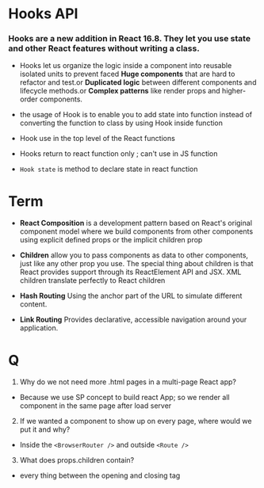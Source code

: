 # Hooks API

### Hooks are a new addition in React 16.8. They let you use state and other React features without writing a class.
* Hooks let us organize the logic inside a component into reusable isolated units to prevent faced **Huge components** that are hard to refactor and test.or **Duplicated logic** between different components and lifecycle methods.or **Complex patterns** like render props and higher-order components.

*  the usage of Hook is to enable you to add state into function instead of converting the function to class by using Hook inside function 

* Hook use in the top level of the React functions
* Hooks return to react function only ; can't use in JS function 
* ``Hook state`` is method to declare state in react function 


# Term 
* **React Composition** is a development pattern based on React's original component model where we build components from other components using explicit defined props or the implicit children prop

*  **Children** allow you to pass components as data to other components, just like any other prop you use. The special thing about children is that React provides support through its ReactElement API and JSX. XML children translate perfectly to React children

* **Hash Routing** Using the anchor part of the URL to simulate different content.

* **Link Routing** Provides declarative, accessible navigation around your application.

# Q
1. Why do we not need more .html pages in a multi-page React app?  
- Because we use SP concept to build react App; so we render all component in the same page after load server 

2. If we wanted a component to show up on every page, where would we put it and why?
- Inside the ``<BrowserRouter />`` and outside ``<Route />``  

3. What does props.children contain?
- every thing between the opening and closing tag 

